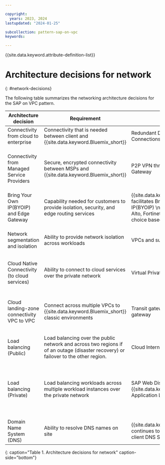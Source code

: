 ```yaml
---

copyright:
  years: 2023, 2024
lastupdated: "2024-01-25"

subcollection: pattern-sap-on-vpc
keywords:

---
```


{{site.data.keyword.attribute-definition-list}}

# Architecture decisions for network
{: #network-decisions}

The following table summarizes the networking architecture decisions for the SAP on VPC pattern.

| Architecture decision | Requirement | Decision | Rationale |
| -------------- | -------------- | -------------- | -------------- |
| Connectivity from cloud to enterprise         | Connectivity that is needed between client and {{site.data.keyword.Bluemix_short}}                                                                           | Redundant Direct Link Connect Connections                                        | Preferred depending on security requirements. More cost efficient than Direct Link Dedicated                                                                                                              |
| Connectivity from Managed Service Providers   | Secure, encrypted connectivity between MSPs and {{site.data.keyword.Bluemix_short}}                                                                  | P2P VPN through VPC VPN Gateway                                                  | [VPN Gateway](/docs/vpc?topic=vpc-using-vpn) - securely connect Virtual Private Cloud (VPC) to another private network (site-to-site) for management purposes. \n A VPN gateway consists of two back-end instances for high availability in the same zone.      |
| Bring Your Own IP(BYOIP) and Edge Gateway                            | Capability needed for customers to provide isolation, security, and edge routing services                                    |{{site.data.keyword.vpc_full}} facilitates Bring Your Own IP(BYOIP) \n Edge Gateways: Palo Alto, Fortinet, F5 with the client choice based on requirements                                             | Client can [bring their own subnet](/docs/vpc?topic=vpc-configuring-address-prefixes) IP address range to an {{site.data.keyword.vpc_full}} \n Edge Gateway is client choice based on the requirements                                        |
| Network segmentation and isolation                | Ability to provide network isolation across workloads                                                                      | VPCs and subnets                                                                 | Native VPC isolation by using separate VPCs and subnets for production, nonproduction environments, and separation of workload                                                              |
| Cloud Native Connectivity (to cloud services) | Ability to connect to cloud services over the private network                                                              | Virtual Private Endpoints                                                        | Communicate with {{site.data.keyword.Bluemix_short}} services over the private network by using a virtual private endpoint (VPE)                                                                                     |
| Cloud landing-zone connectivity VPC to VPC                | Connect across multiple VPCs to {{site.data.keyword.Bluemix_short}} classic environments                                                             | Transit gateway \n Global transit gateway                                                                  | Use a transit gateway to connect separate VPCs (Edge, workload) and Classic (if needed). Global transit gateway to connect to environments in other regions for resiliency and data replication purposes. |
| Load balancing (Public)                       | Load balancing over the public network and across two regions if of an outage (disaster recovery) or failover to the other region. | Cloud Internet Services (CIS)                                                    | Public load balancing for resiliency needs from SAP best practices. CIS also provides DDoS services.                                                                                  |
| Load balancing (Private)                      | Load balancing workloads across multiple workload instances over the private network                                       | SAP Web Dispatcher \n {{site.data.keyword.Bluemix_short}} Application Load Balancer (ALB)                                                              | SAP Web Dispatcher forwards incoming HTTP and HTTPS requests to SAP application. \n The ALB loads balance inter-application server requests across hosts. The ALB is a floating IP with multiple subnets or servers that are attached to the backend pool. servers                                                                                                 |
| Domain Name System (DNS)                  | Ability to resolve DNS names on site                                                                                       | {{site.data.keyword.IBM}} continues to forward the DNS to client DNS Servers onsite          | This is the default option in the absence of a specific customer requirement to manage DNS                                                                                              |
{: caption="Table 1. Architecture decisions for network" caption-side="bottom"}
